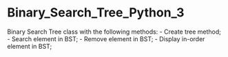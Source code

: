 # Binary_Search_Tree_Python_3

Binary Search Tree class with the following methods:
        - Create tree method;
        - Search element in BST;
        - Remove element in BST;
        - Display in-order element in BST;
